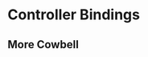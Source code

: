 # Controller Bindings

## More Cowbell

<template id="controller"></template>

<p id="current"></p>
<script>
    let butttonMappings = {
        'left': 'Fine Arm Move Down',
        'right': 'Fine Arm Move Up',
        'dpad-up': 'Set Arm Position',
        'dpad-down': 'Set Arm Position',
        'dpad-left': 'Set Arm Position',
        'dpad-right': 'Set Arm Position',
        'bumper-left': 'Toggle Brakes',
        'x': 'Toggle Intake',
        'y': "Arm Cycle Up",
        'a': "Arm Cycle Down",
        
    };
</script>
<script src="/assets/controller.js"></script>
